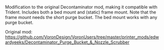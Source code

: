 Modification to the original Decontaminator mod, making it compatible with Trident.
Includes both a bed mount and (static) frame mount. Note that the frame mount needs the short purge bucket. The bed mount works with any purge bucket.

Original mod:
https://github.com/VoronDesign/VoronUsers/tree/master/printer_mods/edwardyeeks/Decontaminator_Purge_Bucket_&_Nozzle_Scrubber

